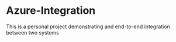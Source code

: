 # Azure-Integration
This is a personal project demonstrating and end-to-end integration between two systems
